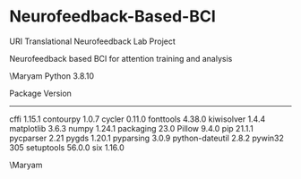 # Neurofeedback-Based-BCI
URI Translational Neurofeedback Lab Project

Neurofeedback based BCI for attention training and analysis


\Maryam
Python 3.8.10


Package         Version
--------------- -------


cffi            1.15.1
contourpy       1.0.7
cycler          0.11.0
fonttools       4.38.0
kiwisolver      1.4.4
matplotlib      3.6.3
numpy           1.24.1
packaging       23.0
Pillow          9.4.0
pip             21.1.1
pycparser       2.21
pygds           1.20.1
pyparsing       3.0.9
python-dateutil 2.8.2
pywin32         305
setuptools      56.0.0
six             1.16.0


\Maryam
